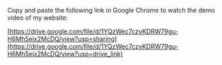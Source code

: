 Copy and paste the following link in Google Chrome to watch the demo video of my website:

[https://drive.google.com/file/d/1YQzWec7czyKDRW79gu-H6Mh5eix2McDQ/view?usp=sharing](https://drive.google.com/file/d/1YQzWec7czyKDRW79gu-H6Mh5eix2McDQ/view?usp=drive_link)

